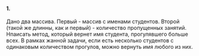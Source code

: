 
#### 1. 

Дано два массива. Первый - массив с именами студентов. Второй (такой же длинны, как и первый) - количество пропущенных занятий. 
Нпаисать метод, который вернет имя студента, прогулявшего больше всех.
В рамках жанной задачи, если есть несколько студентов с одинаковым количеством прогулов, можно вернуть имя любого из них.
  

